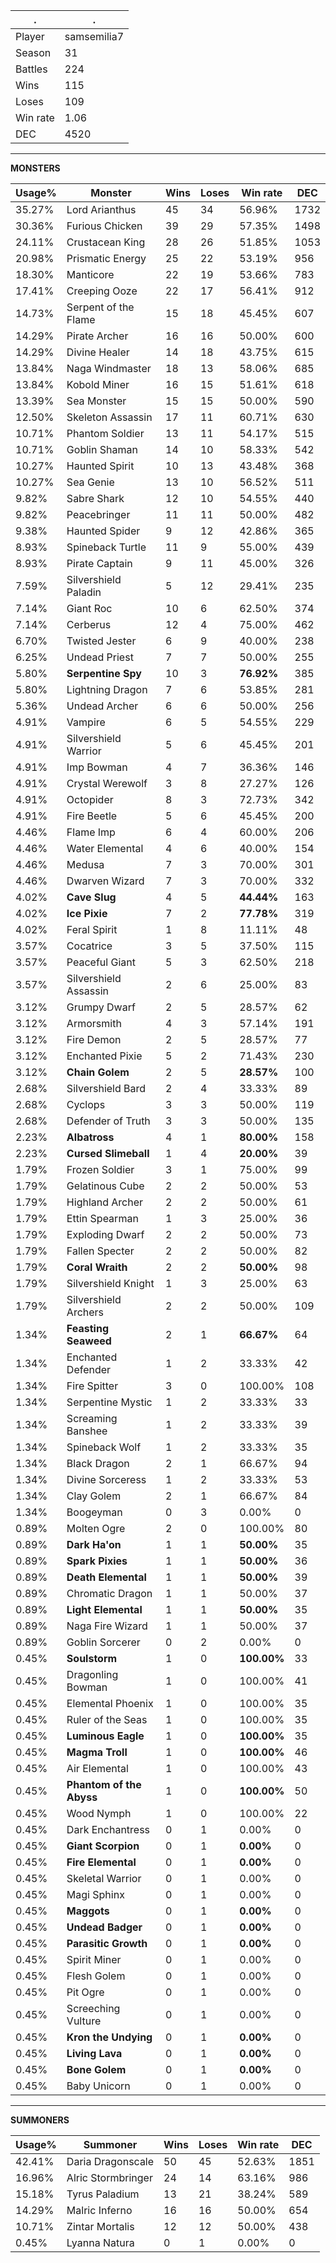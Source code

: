 .|.
|-|-
Player|samsemilia7
Season|31
Battles|224
Wins|115
Loses|109
Win rate|1.06
DEC|4520

---
**MONSTERS**

Usage%|Monster|Wins|Loses|Win rate|DEC|
-|-|-|-|-|-|
35.27%|Lord Arianthus|45|34|56.96%|1732|
30.36%|Furious Chicken|39|29|57.35%|1498|
24.11%|Crustacean King|28|26|51.85%|1053|
20.98%|Prismatic Energy|25|22|53.19%|956|
18.30%|Manticore|22|19|53.66%|783|
17.41%|Creeping Ooze|22|17|56.41%|912|
14.73%|Serpent of the Flame|15|18|45.45%|607|
14.29%|Pirate Archer|16|16|50.00%|600|
14.29%|Divine Healer|14|18|43.75%|615|
13.84%|Naga Windmaster|18|13|58.06%|685|
13.84%|Kobold Miner|16|15|51.61%|618|
13.39%|Sea Monster|15|15|50.00%|590|
12.50%|Skeleton Assassin|17|11|60.71%|630|
10.71%|Phantom Soldier|13|11|54.17%|515|
10.71%|Goblin Shaman|14|10|58.33%|542|
10.27%|Haunted Spirit|10|13|43.48%|368|
10.27%|Sea Genie|13|10|56.52%|511|
9.82%|Sabre Shark|12|10|54.55%|440|
9.82%|Peacebringer|11|11|50.00%|482|
9.38%|Haunted Spider|9|12|42.86%|365|
8.93%|Spineback Turtle|11|9|55.00%|439|
8.93%|Pirate Captain|9|11|45.00%|326|
7.59%|Silvershield Paladin|5|12|29.41%|235|
7.14%|Giant Roc|10|6|62.50%|374|
7.14%|Cerberus|12|4|75.00%|462|
6.70%|Twisted Jester|6|9|40.00%|238|
6.25%|Undead Priest|7|7|50.00%|255|
5.80%|**Serpentine Spy**|10|3|**76.92%**|385|
5.80%|Lightning Dragon|7|6|53.85%|281|
5.36%|Undead Archer|6|6|50.00%|256|
4.91%|Vampire|6|5|54.55%|229|
4.91%|Silvershield Warrior|5|6|45.45%|201|
4.91%|Imp Bowman|4|7|36.36%|146|
4.91%|Crystal Werewolf|3|8|27.27%|126|
4.91%|Octopider|8|3|72.73%|342|
4.91%|Fire Beetle|5|6|45.45%|200|
4.46%|Flame Imp|6|4|60.00%|206|
4.46%|Water Elemental|4|6|40.00%|154|
4.46%|Medusa|7|3|70.00%|301|
4.46%|Dwarven Wizard|7|3|70.00%|332|
4.02%|**Cave Slug**|4|5|**44.44%**|163|
4.02%|**Ice Pixie**|7|2|**77.78%**|319|
4.02%|Feral Spirit|1|8|11.11%|48|
3.57%|Cocatrice|3|5|37.50%|115|
3.57%|Peaceful Giant|5|3|62.50%|218|
3.57%|Silvershield Assassin|2|6|25.00%|83|
3.12%|Grumpy Dwarf|2|5|28.57%|62|
3.12%|Armorsmith|4|3|57.14%|191|
3.12%|Fire Demon|2|5|28.57%|77|
3.12%|Enchanted Pixie|5|2|71.43%|230|
3.12%|**Chain Golem**|2|5|**28.57%**|100|
2.68%|Silvershield Bard|2|4|33.33%|89|
2.68%|Cyclops|3|3|50.00%|119|
2.68%|Defender of Truth|3|3|50.00%|135|
2.23%|**Albatross**|4|1|**80.00%**|158|
2.23%|**Cursed Slimeball**|1|4|**20.00%**|39|
1.79%|Frozen Soldier|3|1|75.00%|99|
1.79%|Gelatinous Cube|2|2|50.00%|53|
1.79%|Highland Archer|2|2|50.00%|61|
1.79%|Ettin Spearman|1|3|25.00%|36|
1.79%|Exploding Dwarf|2|2|50.00%|73|
1.79%|Fallen Specter|2|2|50.00%|82|
1.79%|**Coral Wraith**|2|2|**50.00%**|98|
1.79%|Silvershield Knight|1|3|25.00%|63|
1.79%|Silvershield Archers|2|2|50.00%|109|
1.34%|**Feasting Seaweed**|2|1|**66.67%**|64|
1.34%|Enchanted Defender|1|2|33.33%|42|
1.34%|Fire Spitter|3|0|100.00%|108|
1.34%|Serpentine Mystic|1|2|33.33%|33|
1.34%|Screaming Banshee|1|2|33.33%|39|
1.34%|Spineback Wolf|1|2|33.33%|35|
1.34%|Black Dragon|2|1|66.67%|94|
1.34%|Divine Sorceress|1|2|33.33%|53|
1.34%|Clay Golem|2|1|66.67%|84|
1.34%|Boogeyman|0|3|0.00%|0|
0.89%|Molten Ogre|2|0|100.00%|80|
0.89%|**Dark Ha'on**|1|1|**50.00%**|35|
0.89%|**Spark Pixies**|1|1|**50.00%**|36|
0.89%|**Death Elemental**|1|1|**50.00%**|39|
0.89%|Chromatic Dragon|1|1|50.00%|37|
0.89%|**Light Elemental**|1|1|**50.00%**|35|
0.89%|Naga Fire Wizard|1|1|50.00%|37|
0.89%|Goblin Sorcerer|0|2|0.00%|0|
0.45%|**Soulstorm**|1|0|**100.00%**|33|
0.45%|Dragonling Bowman|1|0|100.00%|41|
0.45%|Elemental Phoenix|1|0|100.00%|35|
0.45%|Ruler of the Seas|1|0|100.00%|35|
0.45%|**Luminous Eagle**|1|0|**100.00%**|35|
0.45%|**Magma Troll**|1|0|**100.00%**|46|
0.45%|Air Elemental|1|0|100.00%|43|
0.45%|**Phantom of the Abyss**|1|0|**100.00%**|50|
0.45%|Wood Nymph|1|0|100.00%|22|
0.45%|Dark Enchantress|0|1|0.00%|0|
0.45%|**Giant Scorpion**|0|1|**0.00%**|0|
0.45%|**Fire Elemental**|0|1|**0.00%**|0|
0.45%|Skeletal Warrior|0|1|0.00%|0|
0.45%|Magi Sphinx|0|1|0.00%|0|
0.45%|**Maggots**|0|1|**0.00%**|0|
0.45%|**Undead Badger**|0|1|**0.00%**|0|
0.45%|**Parasitic Growth**|0|1|**0.00%**|0|
0.45%|Spirit Miner|0|1|0.00%|0|
0.45%|Flesh Golem|0|1|0.00%|0|
0.45%|Pit Ogre|0|1|0.00%|0|
0.45%|Screeching Vulture|0|1|0.00%|0|
0.45%|**Kron the Undying**|0|1|**0.00%**|0|
0.45%|**Living Lava**|0|1|**0.00%**|0|
0.45%|**Bone Golem**|0|1|**0.00%**|0|
0.45%|Baby Unicorn|0|1|0.00%|0|

---
**SUMMONERS**

Usage%|Summoner|Wins|Loses|Win rate|DEC|
-|-|-|-|-|-|
42.41%|Daria Dragonscale|50|45|52.63%|1851|
16.96%|Alric Stormbringer|24|14|63.16%|986|
15.18%|Tyrus Paladium|13|21|38.24%|589|
14.29%|Malric Inferno|16|16|50.00%|654|
10.71%|Zintar Mortalis|12|12|50.00%|438|
0.45%|Lyanna Natura|0|1|0.00%|0|
